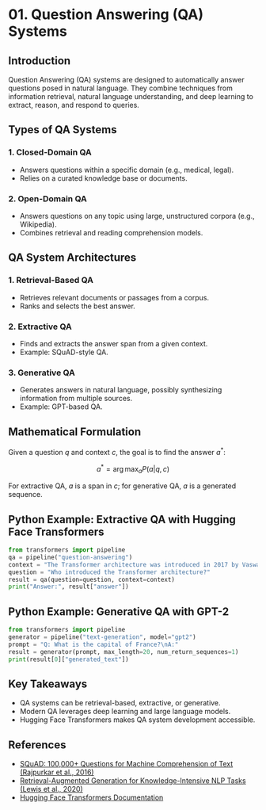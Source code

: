 # 01. Question Answering (QA) Systems

## Introduction

Question Answering (QA) systems are designed to automatically answer questions posed in natural language. They combine techniques from information retrieval, natural language understanding, and deep learning to extract, reason, and respond to queries.

## Types of QA Systems

### 1. Closed-Domain QA
- Answers questions within a specific domain (e.g., medical, legal).
- Relies on a curated knowledge base or documents.

### 2. Open-Domain QA
- Answers questions on any topic using large, unstructured corpora (e.g., Wikipedia).
- Combines retrieval and reading comprehension models.

## QA System Architectures

### 1. Retrieval-Based QA
- Retrieves relevant documents or passages from a corpus.
- Ranks and selects the best answer.

### 2. Extractive QA
- Finds and extracts the answer span from a given context.
- Example: SQuAD-style QA.

### 3. Generative QA
- Generates answers in natural language, possibly synthesizing information from multiple sources.
- Example: GPT-based QA.

## Mathematical Formulation

Given a question $`q`$ and context $`c`$, the goal is to find the answer $`a^*`$:

```math
a^* = \arg\max_a P(a | q, c)
```

For extractive QA, $`a`$ is a span in $`c`$; for generative QA, $`a`$ is a generated sequence.

## Python Example: Extractive QA with Hugging Face Transformers

```python
from transformers import pipeline
qa = pipeline("question-answering")
context = "The Transformer architecture was introduced in 2017 by Vaswani et al. It uses self-attention to process sequences in parallel."
question = "Who introduced the Transformer architecture?"
result = qa(question=question, context=context)
print("Answer:", result["answer"])
```

## Python Example: Generative QA with GPT-2

```python
from transformers import pipeline
generator = pipeline("text-generation", model="gpt2")
prompt = "Q: What is the capital of France?\nA:"
result = generator(prompt, max_length=20, num_return_sequences=1)
print(result[0]["generated_text"])
```

## Key Takeaways
- QA systems can be retrieval-based, extractive, or generative.
- Modern QA leverages deep learning and large language models.
- Hugging Face Transformers makes QA system development accessible.

## References
- [SQuAD: 100,000+ Questions for Machine Comprehension of Text (Rajpurkar et al., 2016)](https://arxiv.org/abs/1606.05250)
- [Retrieval-Augmented Generation for Knowledge-Intensive NLP Tasks (Lewis et al., 2020)](https://arxiv.org/abs/2005.11401)
- [Hugging Face Transformers Documentation](https://huggingface.co/docs/transformers/index) 
